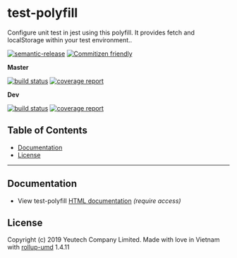 # test-polyfill

Configure unit test in jest using this polyfill. It provides fetch and localStorage within your test environment..

[![semantic-release](https://img.shields.io/badge/%20%20%F0%9F%93%A6%F0%9F%9A%80-semantic--release-e10079.svg)](https://github.com/semantic-release/semantic-release)
[![Commitizen friendly](https://img.shields.io/badge/commitizen-friendly-brightgreen.svg)](http://commitizen.github.io/cz-cli/)

**Master**

[![build status](https://module.kopaxgroup.com/yeutech/test-polyfill/badges/master/build.svg)](https://module.kopaxgroup.com/yeutech/test-polyfill/commits/master)
[![coverage report](https://module.kopaxgroup.com/yeutech/test-polyfill/badges/master/coverage.svg)](https://module.kopaxgroup.com/yeutech/test-polyfill/commits/master)

**Dev**

[![build status](https://module.kopaxgroup.com/yeutech/test-polyfill/badges/dev/build.svg)](https://module.kopaxgroup.com/yeutech/test-polyfill/commits/dev)
[![coverage report](https://module.kopaxgroup.com/yeutech/test-polyfill/badges/dev/coverage.svg)](https://module.kopaxgroup.com/yeutech/test-polyfill/commits/dev)


## Table of Contents

  - [Documentation](#documentation)
  - [License](#license)

---
  
## Documentation

  - View test-polyfill [HTML documentation](https://yeutech.yeutech.com/test-polyfill) *(require access)*

## License

Copyright (c) 2019 Yeutech Company Limited. Made with love in Vietnam with [rollup-umd](https://module.kopaxgroup.com/dev-tools/rollup-umd/tags/v1.4.11) 1.4.11
